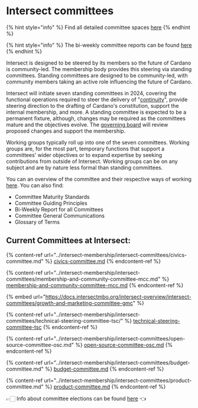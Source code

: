 # Intersect committees

{% hint style="info" %}
Find all detailed committee spaces [here](https://committees.docs.intersectmbo.org/)
{% endhint %}

{% hint style="info" %}
The bi-weekly committee reports can be found [here](https://committees.docs.intersectmbo.org/committee-overview/readme/committee-reporting)
{% endhint %}

Intersect is designed to be steered by its members so the future of Cardano is community-led. The membership body provides this steering via standing committees. Standing committees are designed to be community-led, with community members taking an active role influencing the future of Cardano.

Intersect will initiate seven standing committees in 2024, covering the functional operations required to steer the delivery of "[continuity](https://www.intersectmbo.org/news/cardano-continuity)", provide steering direction to the drafting of Cardano's constitution,  support the internal membership, and more.  A standing committee is expected to be a permanent fixture, although, changes may be required as the committees mature and the objectives evolve. The [governing board](intersects-structure/intersect-governance.md) will review proposed changes and support the membership. &#x20;

Working groups typically roll up into one of the seven committees. Working groups are, for the most part, temporary functions that support a committees' wider objectives or to expand expertise by seeking contributions from outside of Intersect. Working groups can be on any subject and are by nature less formal than standing committees.

You can an overview of the committee and their respective ways of working [here](https://intersect.gitbook.io/intersect-committees-groups). You can also find:&#x20;

* Committee Maturity Standards
* Committee Guiding Principles
* Bi-Weekly Report for all Committees
* Committee General Communications
* Glossary of Terms

## Current Committees at Intersect:

{% content-ref url="../intersect-membership/intersect-committees/civics-committee.md" %}
[civics-committee.md](../intersect-membership/intersect-committees/civics-committee.md)
{% endcontent-ref %}

{% content-ref url="../intersect-membership/intersect-committees/membership-and-community-committee-mcc.md" %}
[membership-and-community-committee-mcc.md](../intersect-membership/intersect-committees/membership-and-community-committee-mcc.md)
{% endcontent-ref %}

{% embed url="https://docs.intersectmbo.org/intersect-overview/intersect-committees/growth-and-marketing-committee-gmc" %}

{% content-ref url="../intersect-membership/intersect-committees/technical-steering-committee-tsc/" %}
[technical-steering-committee-tsc](../intersect-membership/intersect-committees/technical-steering-committee-tsc/)
{% endcontent-ref %}

{% content-ref url="../intersect-membership/intersect-committees/open-source-committee-osc.md" %}
[open-source-committee-osc.md](../intersect-membership/intersect-committees/open-source-committee-osc.md)
{% endcontent-ref %}

{% content-ref url="../intersect-membership/intersect-committees/budget-committee.md" %}
[budget-committee.md](../intersect-membership/intersect-committees/budget-committee.md)
{% endcontent-ref %}

{% content-ref url="../intersect-membership/intersect-committees/product-committee.md" %}
[product-committee.md](../intersect-membership/intersect-committees/product-committee.md)
{% endcontent-ref %}

👉🏻 Info about committee elections can be found [here](../intersect-membership/intersect-voting-events/intersect-elections-2024/) 👈





